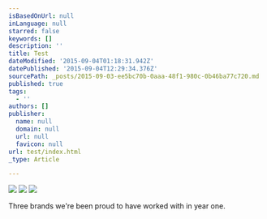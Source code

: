 ```yaml
---
isBasedOnUrl: null
inLanguage: null
starred: false
keywords: []
description: ''
title: Test
dateModified: '2015-09-04T01:18:31.942Z'
datePublished: '2015-09-04T12:29:34.376Z'
sourcePath: _posts/2015-09-03-ee5bc70b-0aaa-48f1-980c-0b46ba77c720.md
published: true
tags:
  - ''
authors: []
publisher:
  name: null
  domain: null
  url: null
  favicon: null
url: test/index.html
_type: Article

---
```

![](https://the-grid-user-content.s3-us-west-2.amazonaws.com/27421170-1f41-4dc1-98ec-d3299158a158.png)
![](https://the-grid-user-content.s3-us-west-2.amazonaws.com/d8d000a5-f682-45ee-800c-b574e1ec2566.png)
![](https://the-grid-user-content.s3-us-west-2.amazonaws.com/cf7f1739-b3c7-4f8c-8aa5-a07484808eca.png)

Three brands we're been proud to have worked with in year one.